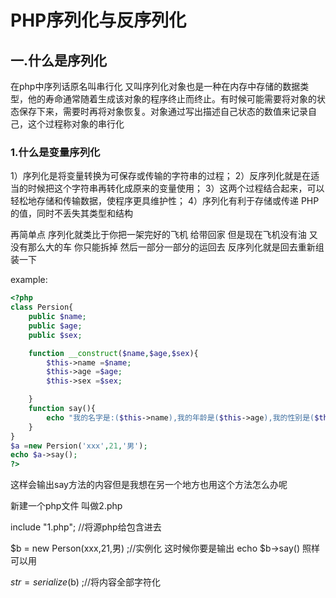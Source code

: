 # PHP序列化与反序列化

## 一.什么是序列化

在php中序列话原名叫串行化 又叫序列化对象也是一种在内存中存储的数据类型，他的寿命通常随着生成该对象的程序终止而终止。有时候可能需要将对象的状态保存下来，需要时再将对象恢复。对象通过写出描述自己状态的数值来记录自己，这个过程称对象的串行化

### 1.什么是变量序列化

1）序列化是将变量转换为可保存或传输的字符串的过程；
2）反序列化就是在适当的时候把这个字符串再转化成原来的变量使用；
3）这两个过程结合起来，可以轻松地存储和传输数据，使程序更具维护性；
4）序列化有利于存储或传递 PHP 的值，同时不丢失其类型和结构

再简单点 序列化就类比于你把一架完好的飞机 给带回家 但是现在飞机没有油 又没有那么大的车 你只能拆掉 然后一部分一部分的运回去 反序列化就是回去重新组装一下

example:

```php
<?php
class Persion{
    public $name;
    public $age;
    public $sex;

    function __construct($name,$age,$sex){
        $this->name =$name;
        $this->age =$age;
        $this->sex =$sex;

    }
    function say(){
        echo "我的名字是:($this->name),我的年龄是($this->age),我的性别是($this->sex)";
    }
}
$a =new Persion('xxx',21,'男');
echo $a->say();
?>
```

这样会输出say方法的内容但是我想在另一个地方也用这个方法怎么办呢

新建一个php文件 叫做2.php

include "1.php"; //将源php给包含进去

$b = new Person(xxx,21,男) ;//实例化 这时候你要是输出 echo $b->say() 照样可以用

$str = serialize($b) ;//将内容全部字符化

